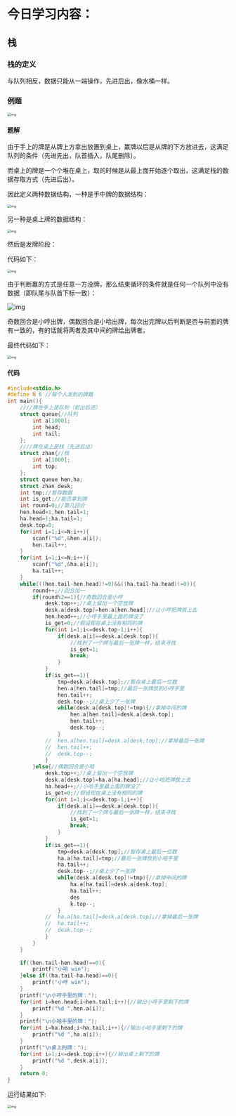 # 今日学习内容：

## 栈

### 栈的定义

与队列相反，数据只能从一端操作，先进后出，像水桶一样。

### 例题

<img src="image/clip_image002-1610542187123.jpg" alt="img" style="zoom:50%;" />

#### 题解

由于手上的牌是从牌上方拿出放置到桌上，赢牌以后是从牌的下方放进去，这满足队列的条件（先进先出，队首插入，队尾删除）。

而桌上的牌是一个个堆在桌上，取的时候是从最上面开始逐个取出，这满足栈的数据存取方式（先进后出）。

因此定义两种数据结构，一种是手中牌的数据结构：

<img src="image/clip_image004-1610542187124.jpg" alt="img" style="zoom:50%;" />

另一种是桌上牌的数据结构：

<img src="image/clip_image006-1610542187124.jpg" alt="img" style="zoom:50%;" />

然后是发牌阶段：

代码如下：

<img src="image/clip_image008-1610542187124.jpg" alt="img" style="zoom:50%;" />

由于判断赢的方式是任意一方没牌，那么结束循环的条件就是任何一个队列中没有数据（即队尾与队首下标一致）：

![img](image/clip_image010-1610542187124.jpg)

奇数回合是小哼出牌，偶数回合是小哈出牌，每次出完牌以后判断是否与前面的牌有一致的，有的话就将两者及其中间的牌给出牌者。

最终代码如下：

<img src="image/clip_image012-1610542187124.jpg" alt="img" style="zoom:50%;" />

#### 代码

```c++
#include<stdio.h>
#define N 6 //每个人发到的牌数
int main(){
	////牌在手上是队列（前出后进） 
	struct queue{//队列 
		int a[1000];
		int head;
		int tail;
	};
	////牌在桌上是栈（先进后出） 
	struct zhan{//栈 
		int a[1000];
		int top;
	};
	struct queue hen,ha;
	struct zhan desk;
	int tmp;//暂存数据 
	int is_get;//能否拿到牌
	int round=0;//第几回合 
	hen.head=1,hen.tail=1;
	ha.head=1;ha.tail=1;
	desk.top=0;
	for(int i=1;i<=N;i++){
		scanf("%d",&hen.a[i]);
		hen.tail++;
	}
	for(int i=1;i<=N;i++){
		scanf("%d",&ha.a[i]);
		ha.tail++;
	}
	while(((hen.tail-hen.head)!=0)&&((ha.tail-ha.head)!=0)){
		round++;//回合加一
		if(round%2==1){//奇数回合是小哼 
			desk.top++;//桌上留出一个空放牌 
			desk.a[desk.top]=hen.a[hen.head];//让小哼把牌放上去 
			hen.head++;//小哼手里最上面的牌没了 
			is_get=0;//假设现在桌上没有相同的牌 
			for(int i=1;i<=desk.top-1;i++){
				if(desk.a[i]==desk.a[desk.top]){
					//找到了一个牌与最后一张牌一样，结束寻找 
					is_get=1;
					break;
				} 
			}
			if(is_get==1){
				tmp=desk.a[desk.top];//暂存桌上最后一位数 
				hen.a[hen.tail]=tmp;//最后一张牌放到小哼手里 
				hen.tail++;
				desk.top--;//桌上少了一张牌 
				while(desk.a[desk.top]!=tmp){//拿掉中间的牌 
					hen.a[hen.tail]=desk.a[desk.top];
					hen.tail++;
					desk.top--;
				}
			//	hen.a[hen.tail]=desk.a[desk.top];//拿掉最后一张牌 
			//	hen.tail++;
			//	desk.top--; 
			} 
		}else{//偶数回合是小哈 
			desk.top++;//桌上留出一个空放牌 
			desk.a[desk.top]=ha.a[ha.head];//让小哈把牌放上去 
			ha.head++;//小哈手里最上面的牌没了 
			is_get=0;//假设现在桌上没有相同的牌 
			for(int i=1;i<=desk.top-1;i++){
				if(desk.a[i]==desk.a[desk.top]){
					//找到了一个牌与最后一张牌一样，结束寻找 
					is_get=1;
					break;
				} 
			}
			if(is_get==1){
				tmp=desk.a[desk.top];//暂存桌上最后一位数 
				ha.a[ha.tail]=tmp;//最后一张牌放到小哈手里 
				ha.tail++;
				desk.top--;//桌上少了一张牌 
				while(desk.a[desk.top]!=tmp){//拿掉中间的牌 
					ha.a[ha.tail]=desk.a[desk.top];
					ha.tail++;
					des
					k.top--;
				}
			//	ha.a[ha.tail]=desk.a[desk.top];//拿掉最后一张牌 
			//	ha.tail++;
			//	desk.top--; 
			} 
		} 
	}
	
	if((hen.tail-hen.head)==0){
		printf("小哈 win");
	}else if((ha.tail-ha.head)==0){
		printf("小哼 win");
	}
	printf("\n小哼手里的牌：");
	for(int i=hen.head;i<hen.tail;i++){//输出小哼手里剩下的牌 
		printf("%d ",hen.a[i]);
	}
	printf("\n小哈手里的牌：");
	for(int i=ha.head;i<ha.tail;i++){//输出小哈手里剩下的牌 
		printf("%d ",ha.a[i]);
	}
	printf("\n桌上的牌：");
	for(int i=1;i<=desk.top;i++){//输出桌上剩下的牌 
		printf("%d ",desk.a[i]);
	}
	return 0;
}

```

运行结果如下:

<img src="image/clip_image014-1610542187124.jpg" alt="img" style="zoom: 50%;" />